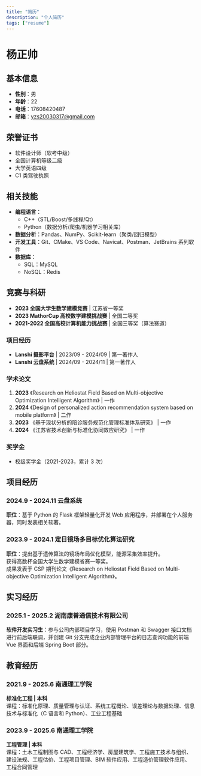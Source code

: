 ```yaml
---
title: "简历"
description: "个人简历"
tags: ["resume"]
---
```

# 杨正帅

## 基本信息
- **性别**：男
- **年龄**：22
- **电话**：17608420487
- **邮箱**：yzs20030317@gmail.com

## 荣誉证书
- 软件设计师（软考中级）
- 全国计算机等级二级
- 大学英语四级
- C1 类驾驶执照

## 相关技能
- **编程语言**：
  - C++（STL/Boost/多线程/Qt）
  - Python（数据分析/爬虫/机器学习相关库）
- **数据分析**：Pandas、NumPy、Scikit-learn（聚类/回归模型）
- **开发工具**：Git、CMake、VS Code、Navicat、Postman、JetBrains 系列软件
- **数据库**：
  - SQL：MySQL
  - NoSQL：Redis

## 竞赛与科研
- **2023 全国大学生数学建模竞赛** | 江苏省一等奖
- **2023 MathorCup 高校数学建模挑战赛** | 全国二等奖
- **2021-2022 全国高校计算机能力挑战赛** | 全国三等奖（算法赛道）

### 项目经历
- **Lanshi 摄影平台** | 2023/09 - 2024/09 | 第一著作人
- **Lanshi 云盘系统** | 2024/09 - 2024/11 | 第一著作人

### 学术论文
1. **2023** 《Research on Heliostat Field Based on Multi-objective Optimization Intelligent Algorithm》 | 一作
2. **2024** 《Design of personalized action recommendation system based on mobile platform》 | 二作
3. **2023** 《基于现状分析的陪诊服务规范化管理标准体系研究》 | 一作
4. **2024**  《江苏省技术创新与标准化协同效应研究》 | 一作

### 奖学金
- 校级奖学金（2021-2023，累计 3 次）

## 项目经历
### 2024.9 - 2024.11 云盘系统
**职位**：基于 Python 的 Flask 框架轻量化开发 Web 应用程序，并部署在个人服务器，同时发表相关软著。

### 2023.9 - 2024.1 定日镜场多目标优化算法研究
**职位**：提出基于遗传算法的镜场布局优化模型，能源采集效率提升。  
获得高数杯全国大学生数学建模省赛一等奖。  
成果发表于 CSP 期刊论文《Research on Heliostat Field Based on Multi-objective Optimization Intelligent Algorithm》。

## 实习经历
### 2025.1 - 2025.2 湖南康普通信技术有限公司
**软件开发实习生**：参与公司内部项目学习，使用 Postman 和 Swagger 接口文档进行前后端联调，并创建 Git 分支完成企业内部管理平台的日志查询功能的前端 Vue 界面和后端 Spring Boot 部分。

## 教育经历
### 2021.9 - 2025.6 南通理工学院
**标准化工程 | 本科**  
课程：标准化原理、质量管理与认证、系统工程概论、误差理论与数据处理、信息技术与标准化（C 语言和 Python）、工业工程基础

### 2023.9 - 2025.6 南通理工学院
**工程管理 | 本科**  
课程：土木工程制图与 CAD、工程经济学、房屋建筑学、工程施工技术与组织、建设法规、工程估价、工程项目管理、BIM 软件应用、工程造价管理软件应用、工程合同管理

